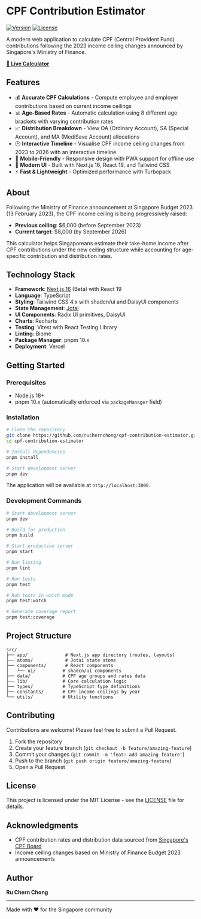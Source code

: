 # CPF Contribution Estimator

[![Version](https://img.shields.io/github/package-json/v/ruchernchong/cpf-contribution-estimator)](https://github.com/ruchernchong/cpf-contribution-estimator)
[![License](https://img.shields.io/github/license/ruchernchong/cpf-contribution-estimator)](LICENSE)

A modern web application to calculate CPF (Central Provident Fund) contributions following the 2023 income ceiling changes announced by Singapore's Ministry of Finance.

**[🚀 Live Calculator](https://cpf-contribution-estimator.vercel.app)**

## Features

- 💰 **Accurate CPF Calculations** - Compute employee and employer contributions based on current income ceilings
- 📊 **Age-Based Rates** - Automatic calculation using 8 different age brackets with varying contribution rates
- 📈 **Distribution Breakdown** - View OA (Ordinary Account), SA (Special Account), and MA (MediSave Account) allocations
- 🕒 **Interactive Timeline** - Visualise CPF income ceiling changes from 2023 to 2026 with an interactive timeline
- 📱 **Mobile-Friendly** - Responsive design with PWA support for offline use
- 🎨 **Modern UI** - Built with Next.js 16, React 19, and Tailwind CSS
- ⚡ **Fast & Lightweight** - Optimized performance with Turbopack

## About

Following the Ministry of Finance announcement at Singapore Budget 2023 (13 February 2023), the CPF income ceiling is being progressively raised:
- **Previous ceiling**: $6,000 (before September 2023)
- **Current target**: $8,000 (by September 2026)

This calculator helps Singaporeans estimate their take-home income after CPF contributions under the new ceiling structure while accounting for age-specific contribution and distribution rates.

## Technology Stack

- **Framework**: [Next.js 16](https://nextjs.org/) (Beta) with React 19
- **Language**: TypeScript
- **Styling**: Tailwind CSS 4.x with shadcn/ui and DaisyUI components
- **State Management**: [Jotai](https://jotai.org/)
- **UI Components**: Radix UI primitives, DaisyUI
- **Charts**: Recharts
- **Testing**: Vitest with React Testing Library
- **Linting**: Biome
- **Package Manager**: pnpm 10.x
- **Deployment**: Vercel

## Getting Started

### Prerequisites

- Node.js 18+
- pnpm 10.x (automatically enforced via `packageManager` field)

### Installation

```bash
# Clone the repository
git clone https://github.com/ruchernchong/cpf-contribution-estimator.git
cd cpf-contribution-estimator

# Install dependencies
pnpm install

# Start development server
pnpm dev
```

The application will be available at `http://localhost:3000`.

### Development Commands

```bash
# Start development server
pnpm dev

# Build for production
pnpm build

# Start production server
pnpm start

# Run linting
pnpm lint

# Run tests
pnpm test

# Run tests in watch mode
pnpm test:watch

# Generate coverage report
pnpm test:coverage
```

## Project Structure

```
src/
├── app/              # Next.js app directory (routes, layouts)
├── atoms/            # Jotai state atoms
├── components/       # React components
│   └── ui/          # shadcn/ui components
├── data/            # CPF age groups and rates data
├── lib/             # Core calculation logic
├── types/           # TypeScript type definitions
├── constants/       # CPF income ceilings by year
└── utils/           # Utility functions
```

## Contributing

Contributions are welcome! Please feel free to submit a Pull Request.

1. Fork the repository
2. Create your feature branch (`git checkout -b feature/amazing-feature`)
3. Commit your changes (`git commit -m 'feat: add amazing feature'`)
4. Push to the branch (`git push origin feature/amazing-feature`)
5. Open a Pull Request

## License

This project is licensed under the MIT License - see the [LICENSE](LICENSE) file for details.

## Acknowledgments

- CPF contribution rates and distribution data sourced from [Singapore's CPF Board](https://www.cpf.gov.sg/)
- Income ceiling changes based on Ministry of Finance Budget 2023 announcements

## Author

**Ru Chern Chong**

---

Made with ❤️ for the Singapore community
